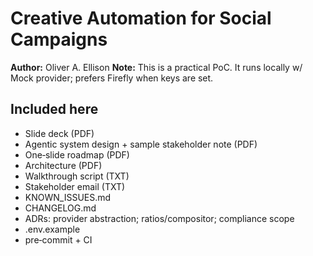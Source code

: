 # Creative Automation for Social Campaigns 

**Author:** Oliver A. Ellison 
**Note:** This is a practical PoC. It runs locally w/ Mock provider; prefers Firefly when keys are set.

## Included here 
- Slide deck (PDF)
- Agentic system design + sample stakeholder note (PDF)
- One‑slide roadmap (PDF)
- Architecture (PDF)
- Walkthrough script (TXT)
- Stakeholder email (TXT)
- KNOWN_ISSUES.md 
- CHANGELOG.md 
- ADRs: provider abstraction; ratios/compositor; compliance scope
- .env.example 
- pre‑commit + CI
